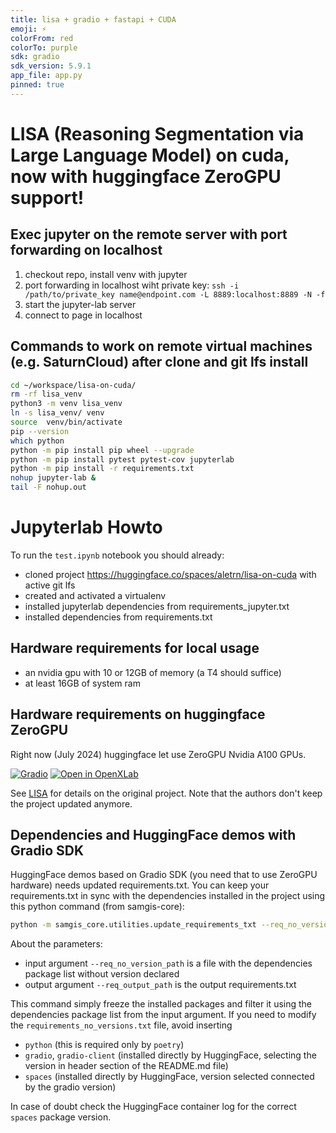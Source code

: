 ```yaml
---
title: lisa + gradio + fastapi + CUDA
emoji: ⚡
colorFrom: red
colorTo: purple
sdk: gradio
sdk_version: 5.9.1
app_file: app.py
pinned: true
---
```


# LISA (Reasoning Segmentation via Large Language Model) on cuda, now with huggingface ZeroGPU support!

## Exec jupyter on the remote server with port forwarding on localhost

1. checkout repo, install venv with jupyter
2. port forwarding in localhost wiht private key: `ssh -i /path/to/private_key name@endpoint.com -L 8889:localhost:8889 -N -f`
3. start the jupyter-lab server
4. connect to page in localhost

## Commands to work on remote virtual machines (e.g. SaturnCloud) after clone and git lfs install

```bash
cd ~/workspace/lisa-on-cuda/
rm -rf lisa_venv 
python3 -m venv lisa_venv
ln -s lisa_venv/ venv
source  venv/bin/activate
pip --version
which python
python -m pip install pip wheel --upgrade
python -m pip install pytest pytest-cov jupyterlab
python -m pip install -r requirements.txt
nohup jupyter-lab &
tail -F nohup.out
```

# Jupyterlab Howto

To run the `test.ipynb` notebook you should already:
- cloned project https://huggingface.co/spaces/aletrn/lisa-on-cuda with active git lfs
- created and activated a virtualenv
- installed jupyterlab dependencies from requirements_jupyter.txt
- installed dependencies from requirements.txt

## Hardware requirements for local usage

- an nvidia gpu with 10 or 12GB of memory (a T4 should suffice)
- at least 16GB of system ram

## Hardware requirements on huggingface ZeroGPU

Right now (July 2024) huggingface let use ZeroGPU Nvidia A100 GPUs.

[![Gradio](https://img.shields.io/badge/Gradio-Online%20Demo-blue)](http://103.170.5.190:7860/)
[![Open in OpenXLab](https://cdn-static.openxlab.org.cn/app-center/openxlab_app.svg)](https://openxlab.org.cn/apps/detail/openxlab-app/LISA)

See [LISA](https://github.com/dvlab-research/LISA) for details on the original project.
Note that the authors don't keep the project updated anymore.

## Dependencies and HuggingFace demos with Gradio SDK

HuggingFace demos based on Gradio SDK (you need that to use ZeroGPU hardware) needs updated requirements.txt.
You can keep your requirements.txt in sync with the dependencies installed in the project using this python 
command (from samgis-core):

```bash
python -m samgis_core.utilities.update_requirements_txt --req_no_version_path requirements_no_versions.txt --req_output_path requirements.txt
```

About the parameters:

- input argument `--req_no_version_path` is a file with the dependencies package list without version declared
- output argument `--req_output_path` is the output requirements.txt

This command simply freeze the installed packages and filter it using the dependencies package list from the input argument.
If you need to modify the `requirements_no_versions.txt` file, avoid inserting

- `python` (this is required only by `poetry`)
- `gradio`, `gradio-client` (installed directly by HuggingFace, selecting the version in header section of the README.md file)
- `spaces` (installed directly by HuggingFace, version selected connected by the gradio version)

In case of doubt check the HuggingFace container log for the correct `spaces` package version.
